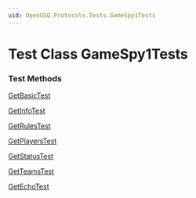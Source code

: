 ```yaml
---
uid: OpenGSQ.Protocols.Tests.GameSpy1Tests
---
```


# Test Class GameSpy1Tests

### Test Methods

<a href="/tests/GameSpy1Tests/GetBasicTest.html">GetBasicTest</a>

<a href="/tests/GameSpy1Tests/GetInfoTest.html">GetInfoTest</a>

<a href="/tests/GameSpy1Tests/GetRulesTest.html">GetRulesTest</a>

<a href="/tests/GameSpy1Tests/GetPlayersTest.html">GetPlayersTest</a>

<a href="/tests/GameSpy1Tests/GetStatusTest.html">GetStatusTest</a>

<a href="/tests/GameSpy1Tests/GetTeamsTest.html">GetTeamsTest</a>

<a href="/tests/GameSpy1Tests/GetEchoTest.html">GetEchoTest</a>

